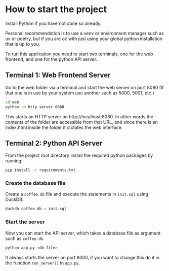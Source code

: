 # How to start the project

Install Python if you have not done so already.

Personal recommendation is to use a venv or environment manager such as uv or poetry, 
but if you are ok with just using your global python installation that is up to you.

To run this application you need to start two terminals, one for the web frontend, and one for the python API server.

## Terminal 1: Web Frontend Server
Go to the web folder via a terminal and start the web server on port 8080 (If that one is in use by your system use another such as 5000, 5001, etc.)
```bash
cd web
python -m http.server 8080
```

This starts an HTTP server on http://localhost:8080. 
In other words the contents of the folder are accessible from that URL, and since there is an index.html inside the folder it dictates the web interface.


## Terminal 2: Python API Server

From the project root directory install the required python packages by running:

```bash
pip install -r requirements.txt
```

### Create the database file

Create a `coffee.db` file and execute the statements in `init.sql` using DuckDB:

```bash
duckdb coffee.db < init.sql
```

### Start the server
Now you can start the API server, which takes a database file as argument such as `coffee.db`.
```bash
python app.py <db-file>
```
It always starts the server on port 8000, if you want to change this do it in the function `run_server()` in `app.py`.
